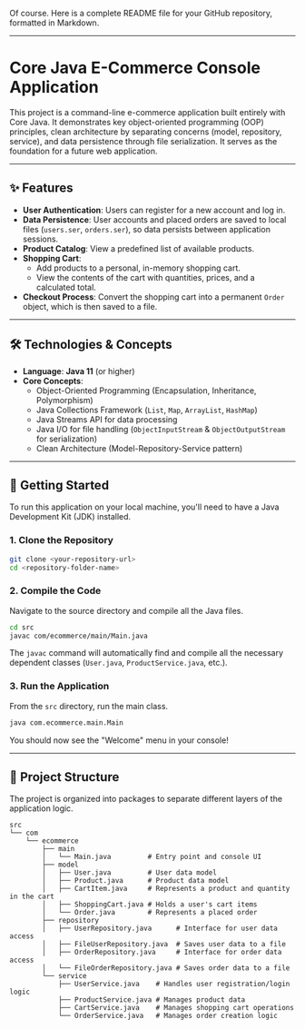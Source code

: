 Of course. Here is a complete README file for your GitHub repository, formatted in Markdown.

-----

# Core Java E-Commerce Console Application

This project is a command-line e-commerce application built entirely with Core Java. It demonstrates key object-oriented programming (OOP) principles, clean architecture by separating concerns (model, repository, service), and data persistence through file serialization. It serves as the foundation for a future web application.

-----

## ✨ Features

  * **User Authentication**: Users can register for a new account and log in.
  * **Data Persistence**: User accounts and placed orders are saved to local files (`users.ser`, `orders.ser`), so data persists between application sessions.
  * **Product Catalog**: View a predefined list of available products.
  * **Shopping Cart**:
      * Add products to a personal, in-memory shopping cart.
      * View the contents of the cart with quantities, prices, and a calculated total.
  * **Checkout Process**: Convert the shopping cart into a permanent `Order` object, which is then saved to a file.

-----

## 🛠️ Technologies & Concepts

  * **Language**: **Java 11** (or higher)
  * **Core Concepts**:
      * Object-Oriented Programming (Encapsulation, Inheritance, Polymorphism)
      * Java Collections Framework (`List`, `Map`, `ArrayList`, `HashMap`)
      * Java Streams API for data processing
      * Java I/O for file handling (`ObjectInputStream` & `ObjectOutputStream` for serialization)
      * Clean Architecture (Model-Repository-Service pattern)

-----

## 🚀 Getting Started

To run this application on your local machine, you'll need to have a Java Development Kit (JDK) installed.

### **1. Clone the Repository**

```bash
git clone <your-repository-url>
cd <repository-folder-name>
```

### **2. Compile the Code**

Navigate to the source directory and compile all the Java files.

```bash
cd src
javac com/ecommerce/main/Main.java
```

The `javac` command will automatically find and compile all the necessary dependent classes (`User.java`, `ProductService.java`, etc.).

### **3. Run the Application**

From the `src` directory, run the main class.

```bash
java com.ecommerce.main.Main
```

You should now see the "Welcome" menu in your console\!

-----

## 📁 Project Structure

The project is organized into packages to separate different layers of the application logic.

```
src
└── com
    └── ecommerce
        ├── main
        │   └── Main.java         # Entry point and console UI
        ├── model
        │   ├── User.java         # User data model
        │   ├── Product.java      # Product data model
        │   ├── CartItem.java     # Represents a product and quantity in the cart
        │   ├── ShoppingCart.java # Holds a user's cart items
        │   └── Order.java        # Represents a placed order
        ├── repository
        │   ├── UserRepository.java      # Interface for user data access
        │   ├── FileUserRepository.java  # Saves user data to a file
        │   ├── OrderRepository.java     # Interface for order data access
        │   └── FileOrderRepository.java # Saves order data to a file
        └── service
            ├── UserService.java    # Handles user registration/login logic
            ├── ProductService.java # Manages product data
            ├── CartService.java    # Manages shopping cart operations
            └── OrderService.java   # Manages order creation logic
```
